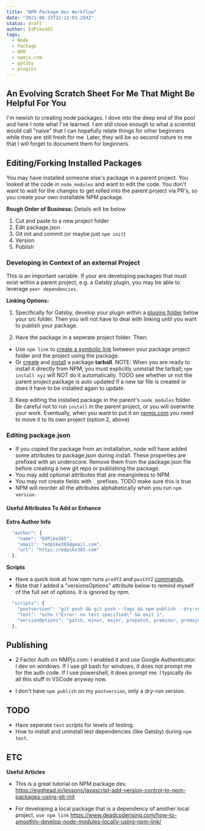 ```yaml
---
title: "NPM Package Dev Workflow"
date: "2021-08-23T22:12:03.284Z"
status: draft
author: EdPike365
tags:
  - Node
  - Package
  - NPM
  - npmjs.com
  - gatsby
  - plugins
---
```


## An Evolving Scratch Sheet For Me That Might Be Helpful For You

I'm newish to creating node packages. I dove into the deep end of the pool and here I note what I've learned. I am still close enough to what a scientist would call "naive" that I can hopefully relate things for other beginners while they are still fresh for me. Later, they will be so second nature to me that I will forget to document them for beginners.

## Editing/Forking Installed Packages

You may have installed someone else's package in a parent project. You looked at the code in `node_modules` and want to edit the code. You don't want to wait for the changes to get rolled into the parent project via PR's, so you create your own installable NPM package.

**Rough Order of Business:**
Details will be below

1. Cut and paste to a new project folder
1. Edit package.json
1. Git init and commit (or maybe just `npm init`)
1. Version
1. Publish

### Developing in Context of an external Project

This is an important variable. If your are developing packages that must exist within a parent project, e.g. a Gatsby plugin, you may be able to leverage `peer dependencies`.

**Linking Options:**

1. Specifically for Gatsby, develop your plugin within a [plugins folder](https://www.gatsbyjs.com/docs/loading-plugins-from-your-local-plugins-folder/) below your src folder. Then you will not have to deal with linking until you want to publish your package.

2. Have the package in a seperate project folder. Then:

- Use `npm link` to [create a symbolic link](https://docs.npmjs.com/cli/v6/commands/npm-link) between your package project folder and the project using the package.
- Or [create](https://docs.npmjs.com/cli/v7/commands/npm-pack) and [install](https://docs.npmjs.com/cli/v7/commands/npm-install) a package **tarball**. NOTE: When you are ready to install it directly from NPM, you must explicitly uninstall the tarball; `npm install xyz` will NOT do it automatically. TODO see whether or not the parent project package is auto updated if a new tar file is created or does it have to be installed again to update.

3. Keep editing the installed package in the parent's `node_modules` folder. Be careful not to run `install` in the parent project, or you will overwrite your work. Eventually, when you want to put it on [npmjs.com](https://www.npmjs.com/) you need to move it to its own project (option 2, above)

### Editing package.json

- If you copied the package from an installation, node will have added some attributes to package.json during install. These properties are prefixed with an underscore. Remove them from the package.json file before creating a new git repo or publishing the package.
- You may add optional attributes that are meanginless to NPM.
- You may not create fields with `_` prefixes. TODO make sure this is true
- NPM will reorder all the attributes alphabetically when you run `npm version`.

#### Useful Attributes To Add or Enhance

**Extra Author Info**

```js
  "author": {
    "name": "EdPike365",
    "email": "edpike365@gmail.com",
    "url": "https://edpike365.com"
  },
```

**Scripts**

- Have a quick look at how npm runs `preXYZ` and `postXYZ` [commands](https://docs.npmjs.com/cli/v7/using-npm/scripts).
- Note that I added a "versionsOptions" attribute below to remind myself of the full set of options. It is ignored by npm.

```js
  "scripts": {
    "postversion": "git push && git push --tags && npm publish --dry-run",
    "test": "echo \"Error: no test specified\" && exit 1",
    "versionOptions": "patch, minor, major, prepatch, preminor, premajor, prerelease, from-git"
  },
```

## Publishing

- 2 Factor Auth on NMPjs.com: I enabled it and use Google Authenticator. I dev on windows. If I use git bash for windows, it does not prompt me for the auth code. If I use powershell, it does prompt me. I typically do all this stuff in VSCode anyway now.

- I don't have `npm publish` on my `postversion`, only a dry-run version.

## TODO

- Have seperate `test` scripts for levels of testing.
- How to install and uninstall test dependencies (like Gatsby) during `npm test`.

## ETC

**Useful Articles**

- This is a great tutorial on NPM package dev. https://egghead.io/lessons/javascript-add-version-control-to-npm-packages-using-git-init

- For developing a local package that is a dependency of another local project, `use npm link` https://www.deadcoderising.com/how-to-smoothly-develop-node-modules-locally-using-npm-link/
